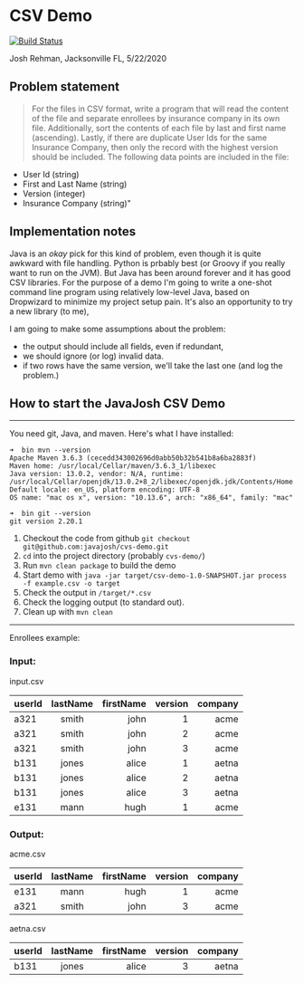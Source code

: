 # CSV Demo

[![Build Status](https://travis-ci.com/travis-ci/travis-web.svg?branch=master)](https://travis-ci.com/travis-ci/travis-web)

Josh Rehman, Jacksonville FL, 5/22/2020

## Problem statement

> For the files in CSV format, write a program that will read the content of the file and separate enrollees by insurance company in its own file. Additionally, sort the contents of each file by last and first name (ascending).  Lastly, if there are duplicate User Ids for the same Insurance Company, then only the record with the highest version should be included. The following data points are included in the file:

  - User Id (string)
  - First and Last Name (string)
  - Version (integer)
  - Insurance Company (string)"

## Implementation notes

Java is an *okay* pick for this kind of problem, even though it is quite awkward with file handling. Python is prbably best (or Groovy if you really want to run on the JVM). But Java has been around forever and it has good CSV libraries. For the purpose of a demo I'm going to write a one-shot command line program using relatively low-level Java, based on Dropwizard to minimize my project setup pain. It's also an opportunity to try a new library (to me), 

I am going to make some assumptions about the problem:

  - the output should include all fields, even if redundant, 
  - we should ignore (or log) invalid data. 
  - if two rows have the same version, we'll take the last one (and log the problem.)



## How to start the JavaJosh CSV Demo
---

You need git, Java, and maven. Here's what I have installed:
```
➜  bin mvn --version
Apache Maven 3.6.3 (cecedd343002696d0abb50b32b541b8a6ba2883f)
Maven home: /usr/local/Cellar/maven/3.6.3_1/libexec
Java version: 13.0.2, vendor: N/A, runtime: /usr/local/Cellar/openjdk/13.0.2+8_2/libexec/openjdk.jdk/Contents/Home
Default locale: en_US, platform encoding: UTF-8
OS name: "mac os x", version: "10.13.6", arch: "x86_64", family: "mac"

➜  bin git --version
git version 2.20.1
```

1. Checkout the code from github `git checkout git@github.com:javajosh/cvs-demo.git`
1. `cd` into the project directory (probably `cvs-demo/`)
1. Run `mvn clean package` to build the demo
1. Start demo with `java -jar target/csv-demo-1.0-SNAPSHOT.jar process -f example.csv -o target`
1. Check the output in `/target/*.csv`
1. Check the logging output (to standard out).
1. Clean up with `mvn clean`



----------------------------------------------------------------------------------------------------------------

Enrollees example:

### Input:

input.csv

| userId  | lastName | firstName |version | company |
| ------- |:--------:| ---------:|-------:|--------:|
| a321    | smith    | john		 | 1      | acme    |
| a321    | smith    | john		 | 2      | acme    |
| a321    | smith    | john		 | 3      | acme    |
| b131    | jones    | alice	 | 1      | aetna   |
| b131    | jones    | alice	 | 2      | aetna   |
| b131    | jones    | alice	 | 3      | aetna   |
| e131    | mann     | hugh  	 | 1      | acme    |


### Output: 

acme.csv

| userId  | lastName | firstName |version | company |
| ------- |:--------:| ---------:|-------:|--------:|
| e131    | mann     | hugh  	 | 1      | acme    |
| a321    | smith    | john		 | 3      | acme    |


aetna.csv

| userId  | lastName | firstName |version | company |
| ------- |:--------:| ---------:|-------:|--------:|
| b131    | jones    | alice	 | 3      | aetna   |
